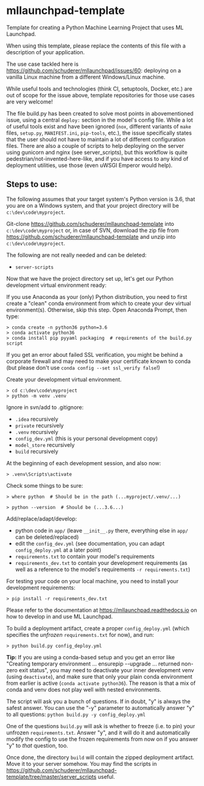 # mllaunchpad-template
Template for creating a Python Machine Learning Project that uses ML Launchpad.

When using this template, please replace the contents of this file with a description of your application.

The use case tackled here is https://github.com/schuderer/mllaunchpad/issues/60: deploying on a vanilla Linux machine from a different Windows/Linux machine.

While useful tools and technologies (think CI, setuptools, Docker, etc.) are out of scope for the issue above, template repositories for those use cases are very welcome!

The file build.py has been created to solve most points in abovementioned issue, using a central `deploy:` section in the model's config file. While a lot of useful tools exist and have been ignored (`nox`, different variants of `make` files, `setup.py`, `MANIFEST.ini`, `pip-tools`, etc.), the issue specifically states that the user should not have to maintain a lot of different configuration files. There are also a couple of scripts to help deploying on the server using gunicorn and nginx (see server_scripts), but this workflow is quite pedestrian/not-invented-here-like, and if you have access to any kind of deployment utilities, use those (even uWSGI Emperor would help).

## Steps to use:

The following assumes that your target system's Python version is 3.6, that you are on a Windows system, and that your project directory will be `c:\dev\code\myproject`.

Git-clone https://github.com/schuderer/mllaunchpad-template into `c:\dev\code\myproject` or, in case of SVN, download the zip file from https://github.com/schuderer/mllaunchpad-template and unzip into `c:\dev\code\myproject`.

The following are not really needed and can be deleted:
 - `server-scripts `

Now that we have the project directory set up, let's get our Python development virtual environment ready:

If you use Anaconda as your (only) Python distribution, you need to first create a "clean" conda environment from which to create your dev virtual environment(s). Otherwise, skip this step. Open Anaconda Prompt, then type:

```console
> conda create -n python36 python=3.6
> conda activate python36
> conda install pip pyyaml packaging  # requirements of the build.py script
```

If you get an error about failed SSL verification, you might be behind a corporate firewall and may need to make your certificate known to conda (but please don't use `conda config --set ssl_verify false`!)

Create your development virtual environment.

```console
> cd c:\dev\code\myproject
> python -m venv .venv
```

Ignore in svn/add to .gitignore:
 - `.idea` recursively
 - `private` recursively
 - `.venv` recursively
 - `config_dev.yml` (this is your personal development copy)
 - `model_store` recursively
 - `build` recursively

At the beginning of each development session, and also now:

```console
> .venv\Scripts\activate
```

Check some things to be sure:

```console
> where python  # Should be in the path (...myproject/.venv/...)
```

```console
> python --version  # Should be (...3.6...)
```

Add/replace/adapt/develop:
 - python code in `app/` (leave `__init__.py` there, everything else in `app/` can be deleted/replaced)
 - edit the `config_dev.yml` (see documentation, you can adapt `config_deploy.yml` at a later point)
 - `requirements.txt` to contain your model's requirements
 - `requirements_dev.txt` to contain your development requirements (as well as a reference to the model's requirements `-r requirements.txt`)

For testing your code on your local machine, you need to install your development requirements:

```console
> pip install -r requirements_dev.txt
```

Please refer to the documentation at https://mllaunchpad.readthedocs.io on how to develop in and use ML Launchpad.

To build a deployment artifact, create a proper `config_deploy.yml` (which specifies the *unfrozen* `requirements.txt` for now), and run:

```console
> python build.py config_deploy.yml
```

**Tip:** If you are using a conda-based setup and you get an error like "Creating temporary environment ... ensurepip --upgrade ... returned non-zero exit status", you may need to deactivate your inner development venv (using `deactivate`), and make sure that only your plain conda environment from earlier is active (`conda activate python36`). The reason is that a mix of conda and venv does not play well with nested environments.

The script will ask you a bunch of questions. If in doubt, "y" is always the safest answer. You can use the "-y" parameter to automatically answer "y" to all questions: `python build.py -y config_deploy.yml`

One of the questions `build.py` will ask is whether to freeze (i.e. to pin) your unfrozen `requirements.txt`. Answer "y", and it will do it and automatically modify the config to use the frozen requirements from now on if you answer "y" to *that* question, too.

Once done, the directory `build` will contain the zipped deployment artifact. Move it to your server somehow. You may find the scripts in https://github.com/schuderer/mllaunchpad-template/tree/master/server_scripts useful.

